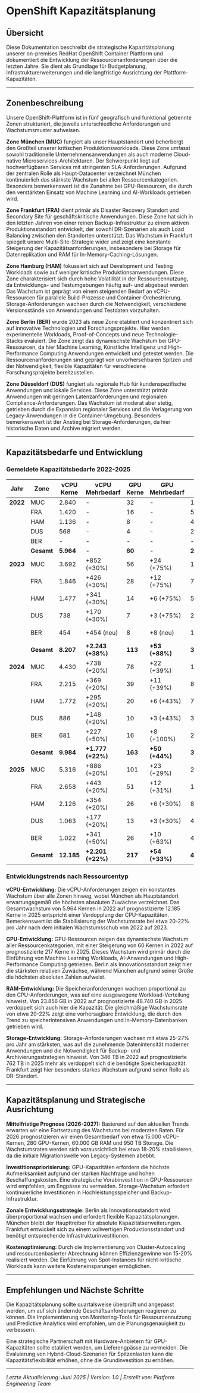 # OpenShift Kapazitätsplanung

## Übersicht

Diese Dokumentation beschreibt die strategische Kapazitätsplanung unserer on-premises RedHat OpenShift Container Plattform und dokumentiert die Entwicklung der Ressourcenanforderungen über die letzten Jahre. Sie dient als Grundlage für Budgetplanung, Infrastrukturerweiterungen und die langfristige Ausrichtung der Plattform-Kapazitäten.

---

## Zonenbeschreibung

Unsere OpenShift-Plattform ist in fünf geografisch und funktional getrennte Zonen strukturiert, die jeweils unterschiedliche Anforderungen und Wachstumsmuster aufweisen.

**Zone München (MUC)** fungiert als unser Hauptstandort und beherbergt den Großteil unserer kritischen Produktionsworkloads. Diese Zone umfasst sowohl traditionelle Unternehmensanwendungen als auch moderne Cloud-native Microservices-Architekturen. Der Schwerpunkt liegt auf hochverfügbaren Services mit stringenten SLA-Anforderungen. Aufgrund der zentralen Rolle als Haupt-Datacenter verzeichnet München kontinuierlich das stärkste Wachstum bei allen Ressourcenkategorien. Besonders bemerkenswert ist die Zunahme bei GPU-Ressourcen, die durch den verstärkten Einsatz von Machine Learning und AI-Workloads getrieben wird.

**Zone Frankfurt (FRA)** dient primär als Disaster Recovery Standort und Secondary Site für geschäftskritische Anwendungen. Diese Zone hat sich in den letzten Jahren von einer reinen Backup-Infrastruktur zu einem aktiven Produktionsstandort entwickelt, der sowohl DR-Szenarien als auch Load Balancing zwischen den Standorten unterstützt. Das Wachstum in Frankfurt spiegelt unsere Multi-Site-Strategie wider und zeigt eine konstante Steigerung der Kapazitätsanforderungen, insbesondere bei Storage für Datenreplikation und RAM für In-Memory-Caching-Lösungen.

**Zone Hamburg (HAM)** fokussiert sich auf Development und Testing Workloads sowie auf weniger kritische Produktionsanwendungen. Diese Zone charakterisiert sich durch hohe Volatilität in der Ressourcennutzung, da Entwicklungs- und Testumgebungen häufig auf- und abgebaut werden. Das Wachstum ist geprägt von einem steigenden Bedarf an vCPU-Ressourcen für parallele Build-Prozesse und Container-Orchestrierung. Storage-Anforderungen wachsen durch die Notwendigkeit, verschiedene Versionsstände von Anwendungen und Testdaten vorzuhalten.

**Zone Berlin (BER)** wurde 2023 als neue Zone etabliert und konzentriert sich auf innovative Technologien und Forschungsprojekte. Hier werden experimentelle Workloads, Proof-of-Concepts und neue Technologie-Stacks evaluiert. Die Zone zeigt das dynamischste Wachstum bei GPU-Ressourcen, da hier Machine Learning, Künstliche Intelligenz und High-Performance Computing Anwendungen entwickelt und getestet werden. Die Ressourcenanforderungen sind geprägt von unvorhersehbaren Spitzen und der Notwendigkeit, flexible Kapazitäten für verschiedene Forschungsprojekte bereitzustellen.

**Zone Düsseldorf (DUS)** fungiert als regionale Hub für kundenspezifische Anwendungen und lokale Services. Diese Zone unterstützt primär Anwendungen mit geringen Latenzanforderungen und regionalen Compliance-Anforderungen. Das Wachstum ist moderat aber stetig, getrieben durch die Expansion regionaler Services und die Verlagerung von Legacy-Anwendungen in die Container-Umgebung. Besonders bemerkenswert ist der Anstieg bei Storage-Anforderungen, da hier historische Daten und Archive migriert werden.

---

## Kapazitätsbedarfe und Entwicklung

### Gemeldete Kapazitätsbedarfe 2022-2025

| Jahr | Zone | vCPU Kerne | vCPU Mehrbedarf | GPU Kerne | GPU Mehrbedarf | RAM (GB) | RAM Mehrbedarf | Storage (TB) | Storage Mehrbedarf |
|------|------|------------|-----------------|-----------|----------------|----------|----------------|--------------|--------------------|
| **2022** | MUC | 2.840 | - | 32 | - | 11.360 | - | 156 | - |
| | FRA | 1.420 | - | 16 | - | 5.680 | - | 89 | - |
| | HAM | 1.136 | - | 8 | - | 4.544 | - | 67 | - |
| | DUS | 568 | - | 4 | - | 2.272 | - | 34 | - |
| | BER | - | - | - | - | - | - | - | - |
| | **Gesamt** | **5.964** | **-** | **60** | **-** | **23.856** | **-** | **346** | **-** |
| **2023** | MUC | 3.692 | +852 (+30%) | 56 | +24 (+75%) | 14.768 | +3.408 (+30%) | 201 | +45 (+29%) |
| | FRA | 1.846 | +426 (+30%) | 28 | +12 (+75%) | 7.384 | +1.704 (+30%) | 115 | +26 (+29%) |
| | HAM | 1.477 | +341 (+30%) | 14 | +6 (+75%) | 5.908 | +1.364 (+30%) | 87 | +20 (+30%) |
| | DUS | 738 | +170 (+30%) | 7 | +3 (+75%) | 2.952 | +680 (+30%) | 44 | +10 (+29%) |
| | BER | 454 | +454 (neu) | 8 | +8 (neu) | 1.816 | +1.816 (neu) | 28 | +28 (neu) |
| | **Gesamt** | **8.207** | **+2.243 (+38%)** | **113** | **+53 (+88%)** | **32.828** | **+8.972 (+38%)** | **475** | **+129 (+37%)** |
| **2024** | MUC | 4.430 | +738 (+20%) | 78 | +22 (+39%) | 17.720 | +2.952 (+20%) | 251 | +50 (+25%) |
| | FRA | 2.215 | +369 (+20%) | 39 | +11 (+39%) | 8.860 | +1.476 (+20%) | 144 | +29 (+25%) |
| | HAM | 1.772 | +295 (+20%) | 20 | +6 (+43%) | 7.088 | +1.180 (+20%) | 109 | +22 (+25%) |
| | DUS | 886 | +148 (+20%) | 10 | +3 (+43%) | 3.544 | +592 (+20%) | 55 | +11 (+25%) |
| | BER | 681 | +227 (+50%) | 16 | +8 (+100%) | 2.724 | +908 (+50%) | 42 | +14 (+50%) |
| | **Gesamt** | **9.984** | **+1.777 (+22%)** | **163** | **+50 (+44%)** | **39.936** | **+7.108 (+22%)** | **601** | **+126 (+27%)** |
| **2025** | MUC | 5.316 | +886 (+20%) | 101 | +23 (+29%) | 21.264 | +3.544 (+20%) | 314 | +63 (+25%) |
| | FRA | 2.658 | +443 (+20%) | 51 | +12 (+31%) | 10.632 | +1.772 (+20%) | 180 | +36 (+25%) |
| | HAM | 2.126 | +354 (+20%) | 26 | +6 (+30%) | 8.504 | +1.416 (+20%) | 136 | +27 (+25%) |
| | DUS | 1.063 | +177 (+20%) | 13 | +3 (+30%) | 4.252 | +708 (+20%) | 69 | +14 (+25%) |
| | BER | 1.022 | +341 (+50%) | 26 | +10 (+63%) | 4.088 | +1.364 (+50%) | 63 | +21 (+50%) |
| | **Gesamt** | **12.185** | **+2.201 (+22%)** | **217** | **+54 (+33%)** | **48.740** | **+8.804 (+22%)** | **762** | **+161 (+27%)** |

### Entwicklungstrends nach Ressourcentyp

**vCPU-Entwicklung:** Die vCPU-Anforderungen zeigen ein konstantes Wachstum über alle Zonen hinweg, wobei München als Hauptstandort erwartungsgemäß die höchsten absoluten Zuwächse verzeichnet. Das Gesamtwachstum von 5.964 Kernen in 2022 auf prognostizierte 12.185 Kerne in 2025 entspricht einer Verdopplung der CPU-Kapazitäten. Bemerkenswert ist die Stabilisierung der Wachstumsrate bei etwa 20-22% pro Jahr nach dem initialen Wachstumsschub von 2022 auf 2023.

**GPU-Entwicklung:** GPU-Ressourcen zeigen das dynamischste Wachstum aller Ressourcenkategorien, mit einer Steigerung von 60 Kernen in 2022 auf prognostizierte 217 Kerne in 2025. Dieses Wachstum wird primär durch die Einführung von Machine Learning Workloads, AI-Anwendungen und High-Performance Computing getrieben. Berlin als Innovationsstandort zeigt hier die stärksten relativen Zuwächse, während München aufgrund seiner Größe die höchsten absoluten Zahlen aufweist.

**RAM-Entwicklung:** Die Speicheranforderungen wachsen proportional zu den CPU-Anforderungen, was auf eine ausgewogene Workload-Verteilung hinweist. Von 23.856 GB in 2022 auf prognostizierte 48.740 GB in 2025 verdoppelt sich auch hier die Kapazität. Die gleichmäßige Wachstumsrate von etwa 20-22% zeigt eine vorhersagbare Entwicklung, die durch den Trend zu speicherintensiven Anwendungen und In-Memory-Datenbanken getrieben wird.

**Storage-Entwicklung:** Storage-Anforderungen wachsen mit etwa 25-27% pro Jahr am stärksten, was auf die zunehmende Datenintensität moderner Anwendungen und die Notwendigkeit für Backup- und Archivierungsstrategien hinweist. Von 346 TB in 2022 auf prognostizierte 762 TB in 2025 mehr als verdoppelt sich die benötigte Speicherkapazität. Frankfurt zeigt hier besonders starkes Wachstum aufgrund seiner Rolle als DR-Standort.

---

## Kapazitätsplanung und Strategische Ausrichtung

**Mittelfristige Prognose (2026-2027):** Basierend auf den aktuellen Trends erwarten wir eine Fortsetzung des Wachstums bei moderaten Raten. Für 2026 prognostizieren wir einen Gesamtbedarf von etwa 15.000 vCPU-Kernen, 280 GPU-Kernen, 60.000 GB RAM und 950 TB Storage. Die Wachstumsraten werden sich voraussichtlich bei etwa 18-20% stabilisieren, da die initiale Migrationswelle von Legacy-Systemen abebbt.

**Investitionspriorisierung:** GPU-Kapazitäten erfordern die höchste Aufmerksamkeit aufgrund der starken Nachfrage und hohen Beschaffungskosten. Eine strategische Vorabinvestition in GPU-Ressourcen wird empfohlen, um Engpässe zu vermeiden. Storage-Wachstum erfordert kontinuierliche Investitionen in Hochleistungsspeicher und Backup-Infrastruktur.

**Zonale Entwicklungsstrategie:** Berlin als Innovationsstandort wird überproportional wachsen und erfordert flexible Kapazitätsplanungen. München bleibt der Haupttreiber für absolute Kapazitätserweiterungen. Frankfurt entwickelt sich zu einem vollwertigen Produktionsstandort und benötigt entsprechende Infrastrukturinvestitionen.

**Kostenoptimierung:** Durch die Implementierung von Cluster-Autoscaling und ressourcenbasierter Abrechnung können Effizienzgewinne von 15-20% realisiert werden. Die Einführung von Spot-Instances für nicht-kritische Workloads kann weitere Kosteneinsparungen ermöglichen.

---

## Empfehlungen und Nächste Schritte

Die Kapazitätsplanung sollte quartalsweise überprüft und angepasst werden, um auf sich ändernde Geschäftsanforderungen reagieren zu können. Die Implementierung von Monitoring-Tools für Ressourcennutzung und Predictive Analytics wird empfohlen, um die Planungsgenauigkeit zu verbessern.

Eine strategische Partnerschaft mit Hardware-Anbietern für GPU-Kapazitäten sollte etabliert werden, um Lieferengpässe zu vermeiden. Die Evaluierung von Hybrid-Cloud-Szenarien für Spitzenlasten kann die Kapazitätsflexibilität erhöhen, ohne die Grundinvestition zu erhöhen.

---

*Letzte Aktualisierung: Juni 2025 | Version: 1.0 | Erstellt von: Platform Engineering Team*